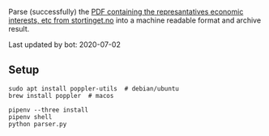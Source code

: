 Parse (successfully) the [PDF containing the represantatives economic interests, etc from stortinget.no](https://www.stortinget.no/no/Stortinget-og-demokratiet/Representantene/Okonomiske-interesser/) into a machine readable format and archive result.

Last updated by bot: 2020-07-02

## Setup
    sudo apt install poppler-utils  # debian/ubuntu
    brew install poppler  # macos

    pipenv --three install
    pipenv shell
    python parser.py
